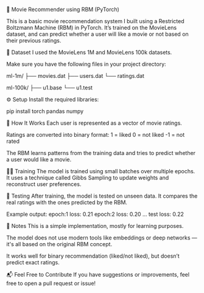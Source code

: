 
🎥 Movie Recommender using RBM (PyTorch)

This is a basic movie recommendation system I built using a Restricted Boltzmann Machine (RBM) in PyTorch. It’s trained on the MovieLens dataset, and can predict whether a user will like a movie or not based on their previous ratings.

📂 Dataset
I used the MovieLens 1M and MovieLens 100k datasets.

Make sure you have the following files in your project directory:

ml-1m/
  ├── movies.dat
  ├── users.dat
  └── ratings.dat

ml-100k/
  ├── u1.base
  └── u1.test

⚙️ Setup
Install the required libraries:

pip install torch pandas numpy

🚀 How It Works
Each user is represented as a vector of movie ratings.

Ratings are converted into binary format:
1 = liked
0 = not liked
-1 = not rated

The RBM learns patterns from the training data and tries to predict whether a user would like a movie.

🏃‍♂️ Training
The model is trained using small batches over multiple epochs. It uses a technique called Gibbs Sampling to update weights and reconstruct user preferences.

🧪 Testing
After training, the model is tested on unseen data. It compares the real ratings with the ones predicted by the RBM.

Example output:
epoch:1 loss: 0.21
epoch:2 loss: 0.20
...
test loss: 0.22

📌 Notes
This is a simple implementation, mostly for learning purposes.

The model does not use modern tools like embeddings or deep networks — it's all based on the original RBM concept.

It works well for binary recommendation (liked/not liked), but doesn’t predict exact ratings.

📬 Feel Free to Contribute
If you have suggestions or improvements, feel free to open a pull request or issue!
